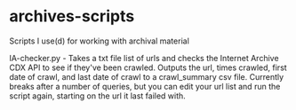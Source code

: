 # archives-scripts
Scripts I use(d) for working with archival material

IA-checker.py - Takes a txt file list of urls and checks the Internet Archive CDX API to see if they've been crawled. Outputs the url, times crawled, first date of crawl, and last date of crawl to a crawl_summary csv file. Currently breaks after a number of queries, but you can edit your url list and run the script again, starting on the url it last failed with.
